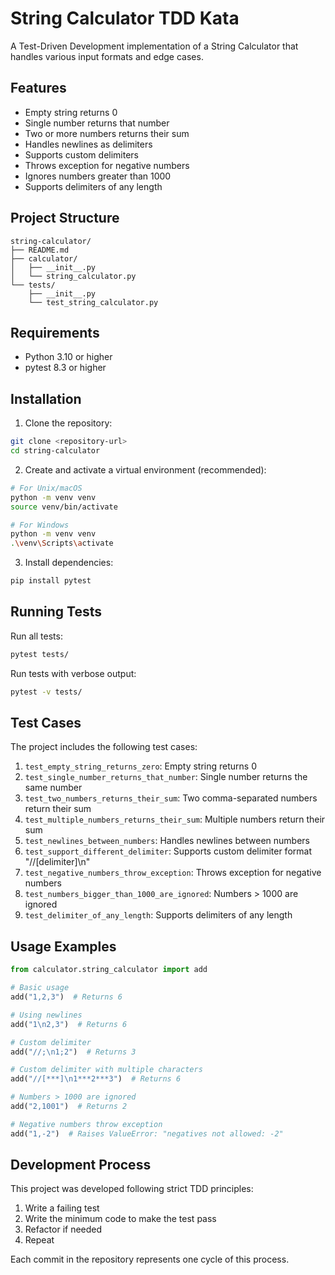 # String Calculator TDD Kata

A Test-Driven Development implementation of a String Calculator that handles various input formats and edge cases.

## Features

- Empty string returns 0
- Single number returns that number
- Two or more numbers returns their sum
- Handles newlines as delimiters
- Supports custom delimiters
- Throws exception for negative numbers
- Ignores numbers greater than 1000
- Supports delimiters of any length

## Project Structure

```
string-calculator/
├── README.md
├── calculator/
│   ├── __init__.py
│   └── string_calculator.py
└── tests/
    ├── __init__.py
    └── test_string_calculator.py
```

## Requirements

- Python 3.10 or higher
- pytest 8.3 or higher

## Installation

1. Clone the repository:
```bash
git clone <repository-url>
cd string-calculator
```

2. Create and activate a virtual environment (recommended):
```bash
# For Unix/macOS
python -m venv venv
source venv/bin/activate

# For Windows
python -m venv venv
.\venv\Scripts\activate
```

3. Install dependencies:
```bash
pip install pytest
```

## Running Tests

Run all tests:
```bash
pytest tests/
```

Run tests with verbose output:
```bash
pytest -v tests/
```

## Test Cases

The project includes the following test cases:

1. `test_empty_string_returns_zero`: Empty string returns 0
2. `test_single_number_returns_that_number`: Single number returns the same number
3. `test_two_numbers_returns_their_sum`: Two comma-separated numbers return their sum
4. `test_multiple_numbers_returns_their_sum`: Multiple numbers return their sum
5. `test_newlines_between_numbers`: Handles newlines between numbers
6. `test_support_different_delimiter`: Supports custom delimiter format "//[delimiter]\n"
7. `test_negative_numbers_throw_exception`: Throws exception for negative numbers
8. `test_numbers_bigger_than_1000_are_ignored`: Numbers > 1000 are ignored
9. `test_delimiter_of_any_length`: Supports delimiters of any length

## Usage Examples

```python
from calculator.string_calculator import add

# Basic usage
add("1,2,3")  # Returns 6

# Using newlines
add("1\n2,3")  # Returns 6

# Custom delimiter
add("//;\n1;2")  # Returns 3

# Custom delimiter with multiple characters
add("//[***]\n1***2***3")  # Returns 6

# Numbers > 1000 are ignored
add("2,1001")  # Returns 2

# Negative numbers throw exception
add("1,-2")  # Raises ValueError: "negatives not allowed: -2"
```

## Development Process

This project was developed following strict TDD principles:
1. Write a failing test
2. Write the minimum code to make the test pass
3. Refactor if needed
4. Repeat

Each commit in the repository represents one cycle of this process.